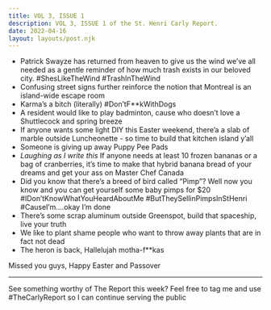 ```yaml
---
title: VOL 3, ISSUE 1
description: VOL 3, ISSUE 1 of the St. Henri Carly Report.
date: 2022-04-16
layout: layouts/post.njk
---
```

 - Patrick Swayze has returned from heaven to give us the wind we’ve all needed as a gentle reminder of how much trash exists in our beloved city. #ShesLikeTheWind #TrashInTheWind
 - Confusing street signs further reinforce the notion that Montreal is an island-wide escape room
 - Karma’s a bitch (literally) #Don’tF**kWithDogs
 - A resident would like to play badminton, cause who doesn’t love a Shuttlecock and spring breeze
 - If anyone wants some light DIY this Easter weekend, there’a a slab of marble outside Luncheonette - so time to build that kitchen island y’all
 - Someone is giving up away Puppy Pee Pads
 - *Laughing as I write this* If anyone needs at least 10 frozen bananas or a bag of cranberries, it’s time to make that hybrid banana bread of your dreams and get your ass on Master Chef Canada
 - Did you know that there’s a breed of bird called “Pimp”? Well now you know and you can get yourself some baby pimps for $20 #IDon’tKnowWhatYouHeardAboutMe #ButTheySellinPimpsInStHenri #CauseI’m….okay I’m done
 - There’s some scrap aluminum outside Greenspot, build that spaceship, live your truth
 - We like to plant shame people who want to throw away plants that are in fact not dead
 - The heron is back, Hallelujah motha-f**kas

Missed you guys, Happy Easter and Passover

---

See something worthy of The Report this week? Feel free to tag me and use #TheCarlyReport so I can continue serving the public

